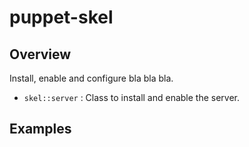 # puppet-skel

## Overview

Install, enable and configure bla bla bla.

* `skel::server` : Class to install and enable the server.

## Examples

